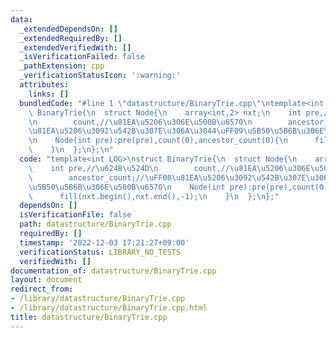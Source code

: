 ```yaml
---
data:
  _extendedDependsOn: []
  _extendedRequiredBy: []
  _extendedVerifiedWith: []
  _isVerificationFailed: false
  _pathExtension: cpp
  _verificationStatusIcon: ':warning:'
  attributes:
    links: []
  bundledCode: "#line 1 \"datastructure/BinaryTrie.cpp\"\ntemplate<int LOG>\nstruct\
    \ BinaryTrie{\n  struct Node{\n    array<int,2> nxt;\n    int pre,//\u624B\u524D\
    \n        count,//\u81EA\u5206\u306E\u500B\u6570\n        ancestor_count;//\uFF08\
    \u81EA\u5206\u3092\u542B\u307E\u306A\u3044\uFF09\u5B50\u5B6B\u306E\u500B\u6570\
    \n    Node(int pre):pre(pre),count(0),ancestor_count(0){\n      fill(nxt.begin(),nxt.end(),-1);\n\
    \    }\n  };\n};\n"
  code: "template<int LOG>\nstruct BinaryTrie{\n  struct Node{\n    array<int,2> nxt;\n\
    \    int pre,//\u624B\u524D\n        count,//\u81EA\u5206\u306E\u500B\u6570\n\
    \        ancestor_count;//\uFF08\u81EA\u5206\u3092\u542B\u307E\u306A\u3044\uFF09\
    \u5B50\u5B6B\u306E\u500B\u6570\n    Node(int pre):pre(pre),count(0),ancestor_count(0){\n\
    \      fill(nxt.begin(),nxt.end(),-1);\n    }\n  };\n};"
  dependsOn: []
  isVerificationFile: false
  path: datastructure/BinaryTrie.cpp
  requiredBy: []
  timestamp: '2022-12-03 17:21:27+09:00'
  verificationStatus: LIBRARY_NO_TESTS
  verifiedWith: []
documentation_of: datastructure/BinaryTrie.cpp
layout: document
redirect_from:
- /library/datastructure/BinaryTrie.cpp
- /library/datastructure/BinaryTrie.cpp.html
title: datastructure/BinaryTrie.cpp
---
```

